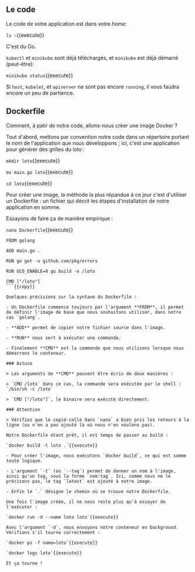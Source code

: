 ## Le code

Le code de votre application est dans votre *home*:

`ls ~`{{execute}}

C'est du Go.

`kubectl` et `minikube` sont déjà téléchargés, et `minikube` est déjà démarré (peut-être):

`minikube status`{{execute}}

Si `host`, `kubelet`, et `apiserver` ne sont pas encore `running`, il vous faudra encore un peu de partience.

## Dockerfile

Comment, à patir de notre code, allons-nous créer une image Docker ?

Tout d'abord, mettons par convention notre code dans un répertoire portant le nom de l'application que nous développons ; ici, c'est une application pour générer des grilles du loto :

`mkdir loto`{{execute}}

`mv main.go loto`{{execute}}

`cd loto`{{execute}}

Pour créer une image, la méthode la plus répandue à ce jour c'est d'utiliser un Dockerfile : un fichier qui décrit les étapes d'installation de notre application en somme.

Essayons de faire ça de manière empirique :

`nano Dockerfile`{{execute}}

```
FROM golang

ADD main.go .

RUN go get -u github.com/pkg/errors

RUN GCO_ENABLE=0 go build -o /loto

CMD ["/loto"]
```{{copy}}

Quelques précisions sur la syntaxe du Dockerfile :

- Un Dockerfile commence toujours par l'argument **FROM**, il permet de définir l'image de base que nous souhaitons utiliser, dans notre cas `golang`.

- **ADD** permet de copier notre fichier source dans l'image.

- **RUN** nous sert à exécuter une commande.

- Finalement **CMD** est la commande que nous utilisons lorsque nous démarrons le conteneur.

### Astuce

> Les arguments de **CMD** peuvent être écris de deux manières :

> `CMD /loto` dans ce cas, la commande sera exécutée par le shell : `/bin/sh -c /loto`

> `CMD ["/loto"]`, le binaire sera exécuté directement.

### Attention

> Vérifiez que le copié-collé dans `nano` a bien pris les retours à la ligne (ou n'en a pas ajouté là où nous n'en voulons pas).

Notre Dockerfile étant prêt, il est temps de passer au build :

`docker build -t loto .`{{execute}}

- Pour créer l'image, nous exécutons `docker build`, ce qui est somme toute logique.

- L'argument `-t` (ou `--tag`) permet de donner un nom à l'image, ainsi qu'un tag, sous la forme `nom:tag`. Ici, comme nous ne le précisons pas, le tag `latest` est ajouté à notre image.

- Enfin le `.` désigne le chemin où se trouve notre Dockerfile.

Une fois l'image créée, il ne nous reste plus qu'à essayer de l'exécuter :

`docker run -d --name loto loto`{{execute}}

Avec l'argument `-d`, nous envoyons notre conteneur en background. Vérifions s'il tourne correctement :

`docker ps -f name=loto`{{execute}}

`docker logs loto`{{execute}}

Et ça tourne !